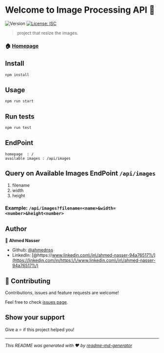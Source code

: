# Welcome to Image Processing API 👋
![Version](https://img.shields.io/badge/version-1.0.0-blue.svg?cacheSeconds=2592000)
[![License: ISC](https://img.shields.io/badge/License-ISC-yellow.svg)](#)

> project that resize the images.

### 🏠 [Homepage](https://github.com/ahmednss/image-processing-api#readme)

## Install

```sh
npm install
```

## Usage

```sh
npm run start
```

## Run tests

```sh
npm run test
```

## EndPoint
```
homepage  : /
available images : /api/images
```

## Query on Available Images EndPoint `/api/images`
1. filename
2. width
3. height
### Example: `/api/images?filename=<name>&width=<number>&height<number>`

## Author

👤 **Ahmed Nasser**

* Github: [@ahmednss](https://github.com/ahmednss)
* LinkedIn: [@https:\/\/www.linkedin.com\/in\/ahmed-nasser-94a765171\/](https://linkedin.com/in/https:\/\/www.linkedin.com\/in\/ahmed-nasser-94a765171\/)

## 🤝 Contributing

Contributions, issues and feature requests are welcome!

Feel free to check [issues page](https://github.com/ahmednss/image-processing-api/issues). 

## Show your support

Give a ⭐️ if this project helped you!


***
_This README was generated with ❤️ by [readme-md-generator](https://github.com/kefranabg/readme-md-generator)_